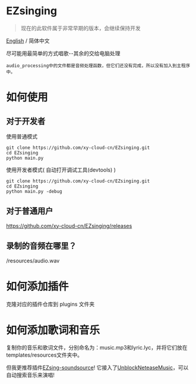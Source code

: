 # EZsinging

> 现在的此软件属于非常早期的版本，会继续保持开发

[English]((https://github.com/xy_cloud/EZsinging/blob/main/README.md)) / 简体中文

尽可能用最简单的方式唱歌--其余的交给电脑处理

`audio_processing中的文件都是音频处理函数，但它们还没有完成，所以没有加入到主程序中。`

# 如何使用

## 对于开发者

使用普通模式

    git clone https://github.com/xy-cloud-cn/EZsinging.git
    cd EZsinging
    python main.py

使用开发者模式( 自动打开调试工具(devtools) )

    git clone https://github.com/xy-cloud-cn/EZsinging.git
    cd EZsinging
    python main.py -debug

## 对于普通用户

https://github.com/xy-cloud-cn/EZsinging/releases

## 录制的音频在哪里？

/resources/audio.wav

# 如何添加插件

克隆对应的插件仓库到 plugins 文件夹

# 如何添加歌词和音乐

复制你的音乐和歌词文件，分别命名为：music.mp3和lyric.lyc，并将它们放在templates/resources文件夹中。

但我更推荐插件[EZsing-soundsource](https://github.com/xy-cloud-cn/EZsinging-soundsource)! 它接入了[UnblockNeteaseMusic](https://github.com/UnblockNeteaseMusic)，可以自动搜索音乐来演唱!
